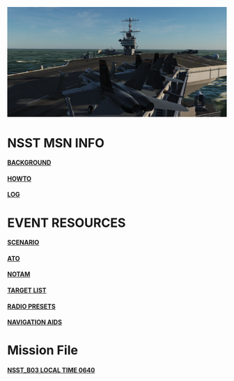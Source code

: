 
![Front IMG](/Docs/front_img.PNG) 
  <br>

# NSST MSN INFO

####  [BACKGROUND](/Docs/background.md)  
####  [HOWTO](/Docs/howto.md)  
####  [LOG](/Docs/log.md)  

# EVENT RESOURCES

####  [SCENARIO](/Docs/scenario.md)  
####  [ATO](/Docs/ATO.md)  
####  [NOTAM](/Docs/NOTAM.md)  
####  [TARGET LIST](/Docs/targets/maintgtlist.md)  
####  [RADIO PRESETS](/Docs/radiopresets.md)  
####  [NAVIGATION AIDS](/Docs/navigation.md)  
  
# Mission File

####  [NSST_B03 LOCAL TIME 0640](/Docs/NSST_B03_RELEASE.miz)
